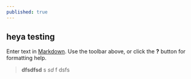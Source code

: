 ```yaml
---
published: true
---
```


## heya testing

Enter text in [Markdown](http://daringfireball.net/projects/markdown/). Use the toolbar above, or click the **?** button for formatting help.

> **dfsdfsd** s
_sd_
 f
 dsfs